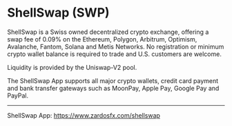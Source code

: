 # ShellSwap (SWP)
ShellSwap is a Swiss owned decentralized crypto exchange, offering a swap fee of 0.09% on the Ethereum, Polygon, Arbitrum, Optimism, Avalanche, Fantom, Solana and Metis Networks. No registration or minimum crypto wallet balance is required to trade and U.S. customers are welcome. 

Liquidity is provided by the Uniswap-V2 pool.

The ShellSwap App supports all major crypto wallets, credit card payment and bank transfer gateways such as MoonPay, Apple Pay, Google Pay and PayPal.

___
ShellSwap App: https://www.zardosfx.com/shellswap
